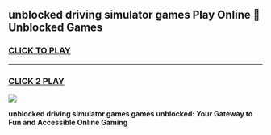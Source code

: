 
## unblocked driving simulator games Play Online 👋 Unblocked Games
<h3>
<a href="https://premium.freeplayer.one?title=unblocked_driving_simulator_games&ref=19F">CLICK TO PLAY</a></h3>
<hr>

<h3>
<a href="https://premium.freeplayer.one?title=unblocked_driving_simulator_games&ref=19F">CLICK 2 PLAY</a>
  
</h3>

<a href="https://premium.freeplayer.one?title=unblocked_driving_simulator_games&ref=19F"><img src="https://clearcache.store/games.png"></a>


**unblocked driving simulator games games unblocked: Your Gateway to Fun and Accessible Online Gaming**
